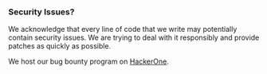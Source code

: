 ### Security Issues?
We acknowledge that every line of code that we write may potentially contain security issues. We are trying to deal with it responsibly and provide patches as quickly as possible.

We host our bug bounty program on [HackerOne](https://hackerone.com/tomtom-international?type=team). 
